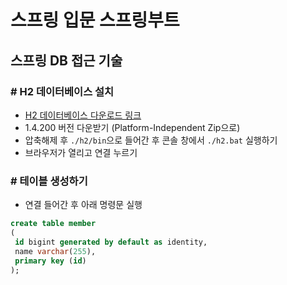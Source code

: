# 스프링 입문 스프링부트

## 스프링 DB 접근 기술

### # H2 데이터베이스 설치

- [H2 데이터베이스 다운로드 링크](https://www.h2database.com/html/download-archive.html)
- 1.4.200 버전 다운받기 (Platform-Independent Zip으로)
- 압축해제 후 `./h2/bin`으로 들어간 후 콘솔 창에서 `./h2.bat` 실행하기
- 브라우저가 열리고 연결 누르기

### # 테이블 생성하기

- 연결 들어간 후 아래 명령문 실행

```SQL
create table member
(
 id bigint generated by default as identity,
 name varchar(255),
 primary key (id)
);
```
